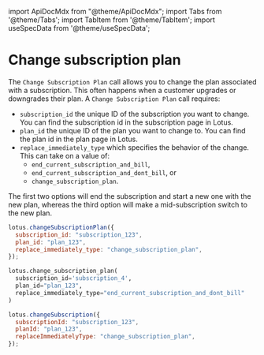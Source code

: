 import ApiDocMdx from "@theme/ApiDocMdx";
import Tabs from '@theme/Tabs';
import TabItem from '@theme/TabItem';
import useSpecData from '@theme/useSpecData';

# Change subscription plan

The `Change Subscription Plan` call allows you to change the plan associated with a subscription. This often happens when a customer upgrades or downgrades their plan. A `Change Subscription Plan` call requires:

- `subscription_id` the unique ID of the subscription you want to change. You can find the subscription id in the subscription page in Lotus.
- `plan_id` the unique ID of the plan you want to change to. You can find the plan id in the plan page in Lotus.
- `replace_immediately_type` which specifies the behavior of the change. This can take on a value of:
  - `end_current_subscription_and_bill`,
  - `end_current_subscription_and_dont_bill`, or
  - `change_subscription_plan`.

The first two options will end the subscription and start a new one with the new plan, whereas the third option will make a mid-subscription switch to the new plan.

<Tabs>
<TabItem value="js" label="Node">

```jsx
lotus.changeSubscriptionPlan({
  subscription_id: "subscription_123",
  plan_id: "plan_123",
  replace_immediately_type: "change_subscription_plan",
});
```

</TabItem>
<TabItem value="py" label="Python">

```python
lotus.change_subscription_plan(
  subscription_id='subscription_4',
  plan_id="plan_123",
  replace_immediately_type="end_current_subscription_and_dont_bill"
)
```

</TabItem>

<TabItem value="ts" label="Typescript">

```jsx
lotus.changeSubscription({
  subscriptionId: "subscription_123",
  planId: "plan_123",
  replaceImmediatelyType: "change_subscription_plan",
});
```

</TabItem>
</Tabs>
